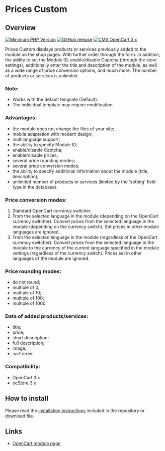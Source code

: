 <!DOCTYPE html>
<html lang="en">
<head></head>
<body>
    <h1>Prices Custom</h1>
    <h2>Overview</h2>
    <p>
        <a href="https://php.net/" rel="nofollow"><img src="https://img.shields.io/badge/php->=7.3-8892bf?style=flat-square" alt="Minimum PHP Version"></a>
        <a href="https://php.net/" rel="nofollow"><img src="https://img.shields.io/badge/release-v1.0.0-0d7fc0" alt="GitHub release"></a>
        <a href="https://php.net/" rel="nofollow"><img src="https://img.shields.io/badge/cms-opencart 3.x-2bbdec" alt="CMS OpenCart 3.x"></a>
    </p>
    <p>Prices Custom displays products or services previously added to the module on the shop pages. With further order through the form. In addition, the ability to set the Module ID, enable/disable Captcha (through the store settings), additionally enter the title and description of the module, as well as a wide range of price conversion options, and much more. The number of products or services is unlimited.</p>
    <h3>Note:</h3>
    <p>
        <ul>
            <li>Works with the default template (Default).</li>
            <li>The individual template may require modification.</li>
        </ul>
    </p>
    <h3>Advantages:</h3>
    <p>
        <ul>
            <li>the module does not change the files of your site;</li>
            <li>mobile adaptation with modern design;</li>
            <li>multilanguage support;</li>
            <li>the ability to specify Module ID;</li>
            <li>enable/disable Captcha;</li>
            <li>enable/disable prices;</li>
            <li>several price rounding modes;</li>
            <li>several price conversion modes;</li>
            <li>the ability to specify additional information about the module (title, description);</li>
            <li>unlimited number of products or services (limited by the 'setting' field type in the database).</li>
        </ul>
    </p>
    <h3>Price conversion modes:</h3>
    <p>
        <ol>
            <li>Standard OpenCart currency switcher.</li>
            <li>From the selected language in the module (depending on the OpenCart currency switcher). Convert prices from the selected language in the module (depending on the currency switch). Set prices in other module languages ​​are ignored.</li>
            <li>From the selected language in the module (regardless of the OpenCart currency switcher). Convert prices from the selected language in the module to the currency of the current language specified in the module settings (regardless of the currency switch). Prices set in other languages ​​of the module are ignored.</li>
        </ol>
    </p>
    <h3>Price rounding modes:</h3>
    <p>
        <ul>
            <li>do not round;</li>
            <li>multiple of 0;</li>
            <li>multiple of 10;</li>
            <li>multiple of 100;</li>
            <li>multiple of 1000.</li>
        </ul>
    </p>
    <h3>Data of added products/services:</h3>
    <p>
        <ul>
            <li>title;</li>
            <li>price;</li>
            <li>short description;</li>
            <li>full description;</li>
            <li>image;</li>
            <li>sort order.</li>
        </ul>
    </p>
    <h3>Compatibility:</h3>
    <p>
        <ul>
            <li>OpenCart 3.x</li>
            <li>ocStore 3.x</li>
        </ul>
    </p>
    <h2>How to install</h2>
    <p>Please read the <a href="/INSTALL.md">installation instructions</a> included in the repository or download file.</p>
    <h2>Links</h2>
    <p>
        <ul>
            <li>
                <a href="https://www.opencart.com/index.php?route=marketplace/extension/info&extension_id=46190" rel="nofollow">OpenCart module page</a>
            </li>
        </ul>
    </p>
</body>
</html>
